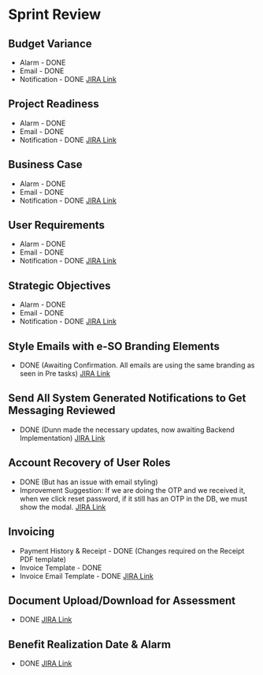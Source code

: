 # Sprint Review

## Budget Variance
- Alarm - DONE
- Email - DONE
- Notification - DONE
[JIRA Link](https://bi-tech-africa.atlassian.net/browse/ESPD-147)

## Project Readiness
- Alarm - DONE
- Email - DONE
- Notification - DONE
[JIRA Link](https://bi-tech-africa.atlassian.net/browse/ESPD-148)

## Business Case
- Alarm - DONE
- Email - DONE
- Notification - DONE
[JIRA Link](https://bi-tech-africa.atlassian.net/browse/ESPD-149)

## User Requirements
- Alarm - DONE
- Email - DONE
- Notification - DONE
[JIRA Link](https://bi-tech-africa.atlassian.net/browse/ESPD-158)

## Strategic Objectives
- Alarm - DONE
- Email - DONE
- Notification - DONE
[JIRA Link](https://bi-tech-africa.atlassian.net/browse/ESPD-151)

## Style Emails with e-SO Branding Elements
- DONE (Awaiting Confirmation. All emails are using the same branding as seen in Pre tasks)
[JIRA Link](https://bi-tech-africa.atlassian.net/browse/ESPD-139)

## Send All System Generated Notifications to Get Messaging Reviewed
- DONE (Dunn made the necessary updates, now awaiting Backend Implementation)
[JIRA Link](https://bi-tech-africa.atlassian.net/jira/software/projects/ESPD/boards/4?selectedIssue=ESPD-127)

## Account Recovery of User Roles
- DONE (But has an issue with email styling)
- Improvement Suggestion: If we are doing the OTP and we received it, when we click reset password, if it still has an OTP in the DB, we must show the modal.
[JIRA Link](https://bi-tech-africa.atlassian.net/jira/software/projects/ESPD/boards/4?selectedIssue=ESPD-113)

## Invoicing
- Payment History & Receipt - DONE (Changes required on the Receipt PDF template)
- Invoice Template - DONE
- Invoice Email Template - DONE
[JIRA Link](https://bi-tech-africa.atlassian.net/jira/software/projects/ESPD/boards/4?selectedIssue=ESPD-142)

## Document Upload/Download for Assessment
- DONE
[JIRA Link](https://bi-tech-africa.atlassian.net/jira/software/projects/ESPD/boards/4?selectedIssue=ESPD-132)

## Benefit Realization Date & Alarm
- DONE
[JIRA Link](https://bi-tech-africa.atlassian.net/jira/software/projects/ESPD/boards/4?selectedIssue=ESPD-128)

